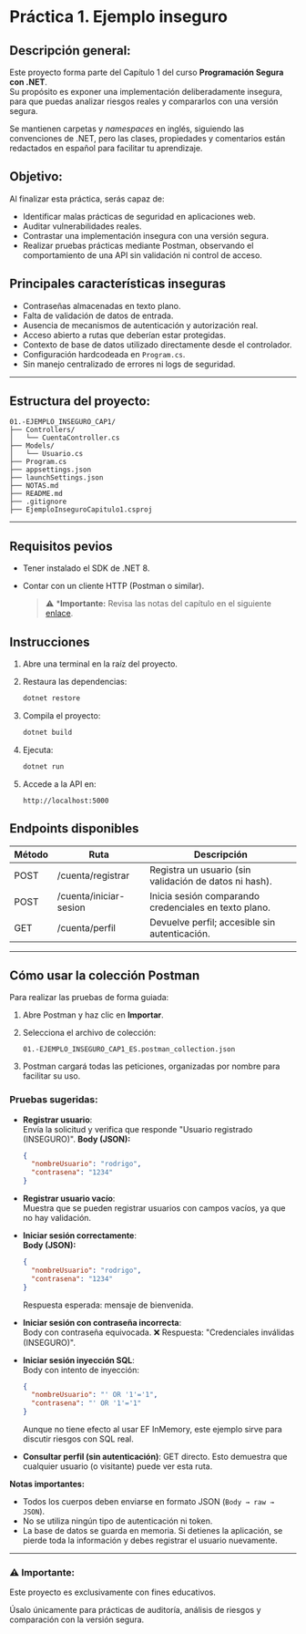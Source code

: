 # Práctica 1. Ejemplo inseguro

## Descripción general:

Este proyecto forma parte del Capítulo 1 del curso **Programación Segura con .NET**.  
Su propósito es exponer una implementación deliberadamente insegura, para que puedas analizar riesgos reales y compararlos con una versión segura.

Se mantienen carpetas y _namespaces_ en inglés, siguiendo las convenciones de .NET, pero las clases, propiedades y comentarios están redactados en español para facilitar tu aprendizaje.

## Objetivo:

Al finalizar esta práctica, serás capaz de:
- Identificar malas prácticas de seguridad en aplicaciones web.
- Auditar vulnerabilidades reales.
- Contrastar una implementación insegura con una versión segura.
- Realizar pruebas prácticas mediante Postman, observando el comportamiento de una API sin validación ni control de acceso.

## Principales características inseguras

- Contraseñas almacenadas en texto plano.
- Falta de validación de datos de entrada.
- Ausencia de mecanismos de autenticación y autorización real.
- Acceso abierto a rutas que deberían estar protegidas.
- Contexto de base de datos utilizado directamente desde el controlador.
- Configuración hardcodeada en `Program.cs`.
- Sin manejo centralizado de errores ni logs de seguridad.

---

## Estructura del proyecto:

```
01.-EJEMPLO_INSEGURO_CAP1/
├── Controllers/
│   └── CuentaController.cs
├── Models/
│   └── Usuario.cs
├── Program.cs
├── appsettings.json
├── launchSettings.json
├── NOTAS.md
├── README.md
├── .gitignore
├── EjemploInseguroCapitulo1.csproj
```

---

## Requisitos pevios

- Tener instalado el SDK de .NET 8.
- Contar con un cliente HTTP (Postman o similar).

   > ⚠️ ***Importante:** Revisa las notas del capítulo en el siguiente [enlace](./CAPITULO1/01.-EJEMPLO_INSEGURO_CAP1/NOTAS.md).

## Instrucciones

1. Abre una terminal en la raíz del proyecto.

2. Restaura las dependencias:

   ```bash
   dotnet restore
   ```

3. Compila el proyecto:

   ```bash
   dotnet build
   ```

4. Ejecuta:

   ```bash
   dotnet run
   ```

5. Accede a la API en:

   ```
   http://localhost:5000
   ```

## Endpoints disponibles

| Método | Ruta | Descripción |
| ------ | ---- | ------------ |
| POST | /cuenta/registrar | Registra un usuario (sin validación de datos ni hash). |
| POST | /cuenta/iniciar-sesion | Inicia sesión comparando credenciales en texto plano. |
| GET | /cuenta/perfil | Devuelve perfil; accesible sin autenticación. |

---

## Cómo usar la colección Postman

Para realizar las pruebas de forma guiada:

1. Abre Postman y haz clic en **Importar**.
2. Selecciona el archivo de colección:  

   `01.-EJEMPLO_INSEGURO_CAP1_ES.postman_collection.json`

3. Postman cargará todas las peticiones, organizadas por nombre para facilitar su uso.

### Pruebas sugeridas:

- **Registrar usuario**:  
    Envía la solicitud y verifica que responde "Usuario registrado (INSEGURO)".
   **Body (JSON):**  

  ```json
  {
    "nombreUsuario": "rodrigo",
    "contrasena": "1234"
  }
  ```

- **Registrar usuario vacío**:  
  Muestra que se pueden registrar usuarios con campos vacíos, ya que no hay validación.

- **Iniciar sesión correctamente**:  
  **Body (JSON):**  

  ```json
  {
    "nombreUsuario": "rodrigo",
    "contrasena": "1234"
  }
  ```

  Respuesta esperada: mensaje de bienvenida.

- **Iniciar sesión con contraseña incorrecta**:  
  Body con contraseña equivocada.
  ❌ Respuesta: "Credenciales inválidas (INSEGURO)".

- **Iniciar sesión inyección SQL**:  
  Body con intento de inyección:  
  ```json
  {
    "nombreUsuario": "' OR '1'='1",
    "contrasena": "' OR '1'='1"
  }
  ```
  Aunque no tiene efecto al usar EF InMemory, este ejemplo sirve para discutir riesgos con SQL real.

- **Consultar perfil (sin autenticación)**:
  GET directo. Esto demuestra que cualquier usuario (o visitante) puede ver esta ruta.

**Notas importantes:**  
- Todos los cuerpos deben enviarse en formato JSON (`Body → raw → JSON`).
- No se utiliza ningún tipo de autenticación ni token.
- La base de datos se guarda en memoria. Si detienes la aplicación, se pierde toda la información y debes registrar el usuario nuevamente.

---

### ⚠️ Importante:

Este proyecto es exclusivamente con fines educativos.

Úsalo únicamente para prácticas de auditoría, análisis de riesgos y comparación con la versión segura.
